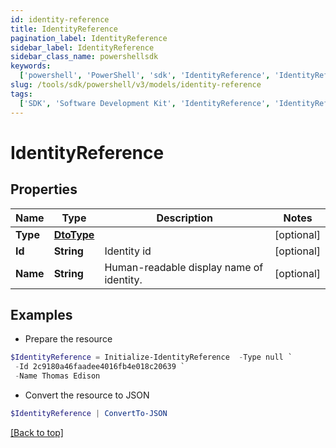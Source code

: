 ```yaml
---
id: identity-reference
title: IdentityReference
pagination_label: IdentityReference
sidebar_label: IdentityReference
sidebar_class_name: powershellsdk
keywords:
  ['powershell', 'PowerShell', 'sdk', 'IdentityReference', 'IdentityReference']
slug: /tools/sdk/powershell/v3/models/identity-reference
tags:
  ['SDK', 'Software Development Kit', 'IdentityReference', 'IdentityReference']
---
```


# IdentityReference

## Properties

| Name | Type | Description | Notes |
| --- | --- | --- | --- |
| **Type** | [**DtoType**](dto-type) |  | [optional] |
| **Id** | **String** | Identity id | [optional] |
| **Name** | **String** | Human-readable display name of identity. | [optional] |

## Examples

- Prepare the resource

```powershell
$IdentityReference = Initialize-IdentityReference  -Type null `
 -Id 2c9180a46faadee4016fb4e018c20639 `
 -Name Thomas Edison
```

- Convert the resource to JSON

```powershell
$IdentityReference | ConvertTo-JSON
```

[[Back to top]](#)
